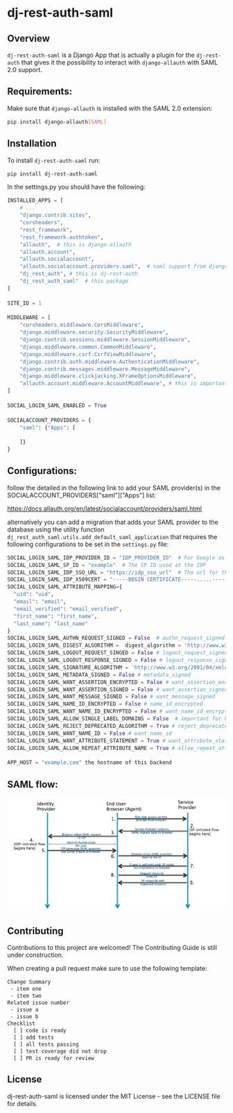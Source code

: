 # dj-rest-auth-saml

## Overview

`dj-rest-auth-saml` is a Django App that is actually a plugin for the `dj-rest-auth` that gives it the possibility to interact with `django-allauth` with SAML 2.0 support.

## Requirements:

Make sure that `django-allauth` is installed with the SAML 2.0 extension:

```bash
pip install django-allauth[SAML]
```

## Installation

To install `dj-rest-auth-saml` run:

```bash
pip install dj-rest-auth-saml
```

In the settings.py you should have the following:

```python
INSTALLED_APPS = [
    # ...
    "django.contrib.sites",
    "corsheaders",
    "rest_framework",
    "rest_framework.authtoken",
    "allauth",  # this is django-allauth
    "allauth.account",
    "allauth.socialaccount",
    "allauth.socialaccount.providers.saml",  # saml support from django-allauth
    "dj_rest_auth", # this is dj-rest-auth
    "dj_rest_auth_saml"  # this package
]

SITE_ID = 1

MIDDLEWARE = [
    "corsheaders.middleware.CorsMiddleware",
    "django.middleware.security.SecurityMiddleware",
    "django.contrib.sessions.middleware.SessionMiddleware",
    "django.middleware.common.CommonMiddleware",
    "django.middleware.csrf.CsrfViewMiddleware",
    "django.contrib.auth.middleware.AuthenticationMiddleware",
    "django.contrib.messages.middleware.MessageMiddleware",
    "django.middleware.clickjacking.XFrameOptionsMiddleware",
    "allauth.account.middleware.AccountMiddleware", # this is important for allauth
]

SOCIAL_LOGIN_SAML_ENABLED = True

SOCIALACCOUNT_PROVIDERS = {
    "saml": {"Apps": [

    ]}
}
```

## Configurations:

follow the detailed in the following link to add your SAML provider(s) in the SOCIALACCOUNT_PROVIDERS["saml"]["Apps"] list:

https://docs.allauth.org/en/latest/socialaccount/providers/saml.html

alternatively you can add a migration that adds your SAML provider to the database using the utility function `dj_rest_auth_saml.utils.add_default_saml_application` that requires the following configurations to be set in the `settings.py` file:

```python
SOCIAL_LOGIN_SAML_IDP_PROVIDER_ID = "IDP_PROVIDER_ID"  # For Google as a provider "https://accounts.google.com/o/saml2?idpid=XXXXXXXXX"
SOCIAL_LOGIN_SAML_SP_ID = "example"  # The SP ID used at the IDP
SOCIAL_LOGIN_SAML_IDP_SSO_URL = "https://idp_sso_url"  # The url for the IDP SSO, for google: "https://accounts.google.com/o/saml2/idp?idpid=XXXXXXXXX"
SOCIAL_LOGIN_SAML_IDP_X509CERT = "-----BEGIN CERTIFICATE-----.....-----END CERTIFICATE-----"  # the X509 IDP CERT
SOCIAL_LOGIN_SAML_ATTRIBUTE_MAPPING={
  "uid": "uid",
  "email": "email",
  "email_verified": "email_verified",
  "first_name": "first_name",
  "last_name": "last_name"
}
SOCIAL_LOGIN_SAML_AUTHN_REQUEST_SIGNED = False  # authn_request_signed
SOCIAL_LOGIN_SAML_DIGEST_ALGORITHM =  digest_algorithm = 'http://www.w3.org/2001/04/xmlenc#sha256' # OneLogin_Saml2_Constants.SHA256,
SOCIAL_LOGIN_SAML_LOGOUT_REQUEST_SINGED = False # logout_request_signed
SOCIAL_LOGIN_SAML_LOGOUT_RESPONSE_SIGNED = False # logout_response_signed
SOCIAL_LOGIN_SAML_SIGNATURE_ALGORITHM = 'http://www.w3.org/2001/04/xmldsig-more#rsa-sha256' # signature_algorithm OneLogin_Saml2_Constants.RSA_SHA256
SOCIAL_LOGIN_SAML_METADATA_SIGNED = False # metadata_signed
SOCIAL_LOGIN_SAML_WANT_ASSERTION_ENCRYPTED = False # want_assertion_encrypted
SOCIAL_LOGIN_SAML_WANT_ASSERTION_SIGNED = False # want_assertion_signed
SOCIAL_LOGIN_SAML_WANT_MESSAGE_SIGNED = False # want_message_signed
SOCIAL_LOGIN_SAML_NAME_ID_ENCRYPTED = False # name_id_encrypted
SOCIAL_LOGIN_SAML_WANT_NAME_ID_ENCRYPTED = False # want_name_id_encrypted
SOCIAL_LOGIN_SAML_ALLOW_SINGLE_LABEL_DOMAINS = False  # important for Unit testing
SOCIAL_LOGIN_SAML_REJECT_DEPRECATED_ALGORITHM = True # reject_deprecated_algorithm
SOCIAL_LOGIN_SAML_WANT_NAME_ID = False # want_name_id
SOCIAL_LOGIN_SAML_WANT_ATTRIBUTE_STATEMENT = True # want_attribute_statement
SOCIAL_LOGIN_SAML_ALLOW_REPEAT_ATTRIBUTE_NAME = True # allow_repeat_attribute_name

APP_HOST = "example.com" the hostname of this backend

```

## SAML flow:

<img src="saml_flow_diagram.png" alt="example" width="800"/>



## Contributing
Contributions to this project are welcomed! The Contributing Guide is still under construction.

When creating a pull request make sure to use the following template:

```
Change Summary
 - item one
 - item two
Related issue number
 - issue a
 - issue b
Checklist
  [ ] code is ready
  [ ] add tests
  [ ] all tests passing
  [ ] test coverage did not drop
  [ ] PR is ready for review
```

## License
dj-rest-auth-saml is licensed under the MIT License - see the LICENSE file for details.
